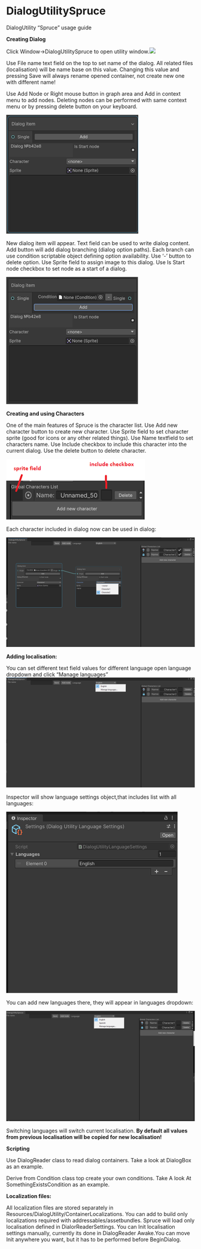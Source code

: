 # DialogUtilitySpruce
DialogUtility “Spruce” usage guide

**Creating Dialog**

Click Window->DialogUtilitySpruce to open utility window.![](Aspose.Words.d4a1abe3-48cb-4268-a770-a00fe24ec40d.001.png)

Use File name text field on the top to set name of the dialog. All related files (localisation) will be name base on this value. Changing this value and pressing Save will always rename opened container, not create new one with different name!

Use Add Node or Right mouse button in graph area and Add in context menu to add nodes. Deleting nodes can be performed with same context menu or by pressing delete button on your keyboard. 

![](Aspose.Words.d4a1abe3-48cb-4268-a770-a00fe24ec40d.002.png)

New dialog item will appear. Text field can be used to write dialog content. Add button will add dialog branching (dialog option paths). Each branch can use condition scriptable object defining option availability.  Use ‘-’ button to delete option. Use Sprite field to assign image to this dialog. Use Is Start node checkbox to set node as a start of a dialog.

![](Aspose.Words.d4a1abe3-48cb-4268-a770-a00fe24ec40d.003.png)

**Creating and using Characters**

One of the main features of Spruce is the character list. Use Add new character button to create new character. Use Sprite field to set character sprite (good for icons or any other related things). Use Name textfield to set characters name. Use Include checkbox to include this character into the current dialog. Use the delete button to delete character.

![](Aspose.Words.d4a1abe3-48cb-4268-a770-a00fe24ec40d.004.png)

Each character included in dialog now can be used in dialog:

![](Aspose.Words.d4a1abe3-48cb-4268-a770-a00fe24ec40d.005.png)

**Adding localisation:**

You can set different text field values for different language open language dropdown and click “Manage languages”![](Aspose.Words.d4a1abe3-48cb-4268-a770-a00fe24ec40d.006.png)

Inspector will show language settings object,that includes list with all languages:

![](Aspose.Words.d4a1abe3-48cb-4268-a770-a00fe24ec40d.007.png)

You can add new languages there, they will appear in languages dropdown:

![](Aspose.Words.d4a1abe3-48cb-4268-a770-a00fe24ec40d.008.png)

Switching languages will switch current localisation. **By default all values from previous localisation will be copied for new localisation!**

**Scripting**

Use DialogReader class to read dialog containers. Take a look at DialogBox as an example.

Derive from Condition class top create your own conditions. Take A look At SomethingExistsCondition as an example.

**Localization files:**


All localization files are stored separately in Resources/DialogUtility/ContainerLocalizations. You can add to build only localizations required with addressables/assetbundles. Spruce will load only localisation defined in DialorReaderSettings. You can Init localisation settings manually, currently its done in DialogReader Awake.You can move Init anywhere you want, but it has to be performed before BeginDialog.
